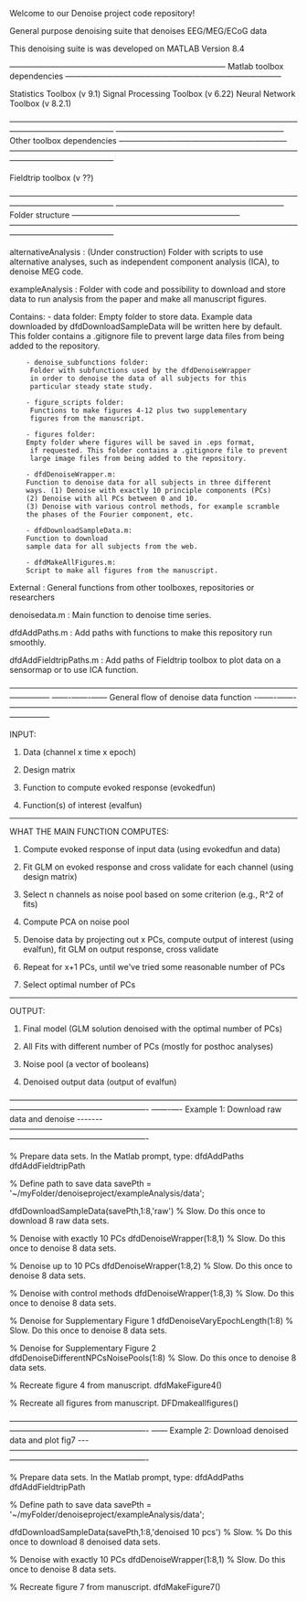 Welcome to our Denoise project code repository!

General purpose denoising suite that denoises EEG/MEG/ECoG data

This denoising suite is was developed on MATLAB Version 8.4

———————————————————————————
Matlab toolbox dependencies 
———————————————————————————

Statistics Toolbox (v 9.1)
Signal Processing Toolbox (v 6.22)
Neural Network Toolbox (v 8.2.1)

—————————————————————————————————————————————————
————————————————————— Other toolbox dependencies —————————————————————
—————————————————————————————————————————————————

Fieldtrip toolbox (v ??)

—————————————————————————————————————————————————
————————————————————— Folder structure —————————————————————
—————————————————————————————————————————————————

alternativeAnalysis  :  (Under construction) Folder with 
		scripts to use alternative analyses, such as 
		independent component analysis (ICA), to denoise MEG code.

exampleAnalysis      :  Folder with code and possibility
		to download and store data to run analysis from 
		the paper and make all manuscript figures.
		
Contains: - data folder:
		Empty folder to store data. Example data downloaded 
		by dfdDownloadSampleData will be written here by default.
		This folder contains a .gitignore file to prevent 
		large data files from being added to the repository. 
		
		- denoise_subfunctions folder:
		 Folder with subfunctions used by the dfdDenoiseWrapper
		 in order to denoise the data of all subjects for this 
		 particular steady state study.
		 
		- figure_scripts folder:
		 Functions to make figures 4-12 plus two supplementary
		 figures from the manuscript.
		 
		- figures folder:
		Empty folder where figures will be saved in .eps format,
		 if requested. This folder contains a .gitignore file to prevent 
		 large image files from being added to the repository.
		 
		- dfdDenoiseWrapper.m:
		Function to denoise data for all subjects in three different
		ways. (1) Denoise with exactly 10 principle components (PCs) 
		(2) Denoise with all PCs between 0 and 10. 
		(3) Denoise with various control methods, for example scramble 
		the phases of the Fourier component, etc.
		
		- dfdDownloadSampleData.m: 
		Function to download
		sample data for all subjects from the web.
		
		- dfdMakeAllFigures.m:
		Script to make all figures from the manuscript.

External	 	     :  General functions from other 
		toolboxes, repositories or researchers 

denoisedata.m		 :  Main function to denoise time series.

dfdAddPaths.m		 :  Add paths with functions to make 
		this repository run smoothly.
		
dfdAddFieldtripPaths.m	: Add paths of Fieldtrip toolbox to plot
		data on a sensormap or to use ICA function.


—————————————————————————————————————————
——-——-—— General flow of denoise data function -——-——-
—————————————————————————————————————————

INPUT:

1) Data (channel x time x epoch)

2) Design matrix

3) Function to compute evoked response (evokedfun)

4) Function(s) of interest (evalfun)

---
WHAT THE MAIN FUNCTION COMPUTES:

1) Compute evoked response of input data (using evokedfun and data)

2) Fit GLM on evoked response and cross validate for each channel (using design matrix)

3) Select n channels as noise pool based on some criterion (e.g., R^2 of fits)

4) Compute PCA on noise pool

5) Denoise data by projecting out x PCs, compute output of interest (using evalfun), 
	fit GLM on output response, cross validate

6) Repeat for x+1 PCs, until we've tried some reasonable number of PCs

7) Select optimal number of PCs

---
OUTPUT:

1) Final model (GLM solution denoised with the optimal number of PCs)

2) All Fits with different number of PCs (mostly for posthoc analyses)

3) Noise pool (a vector of booleans)

4) Denoised output data (output of evalfun)

—————————————————————————————————————————————————————-
——-—- Example 1: Download raw data and denoise -------
—————————————————————————————————————————————————————-

% Prepare data sets.  In the Matlab prompt, type:
dfdAddPaths
dfdAddFieldtripPath

% Define path to save data
savePth = '~/myFolder/denoiseproject/exampleAnalysis/data';

dfdDownloadSampleData(savePth,1:8,'raw') % Slow. Do this once to download 8 raw data sets.

% Denoise with exactly 10 PCs
dfdDenoiseWrapper(1:8,1) 				 % Slow. Do this once to denoise 8 data sets.

% Denoise up to 10 PCs
dfdDenoiseWrapper(1:8,2) 				 % Slow. Do this once to denoise 8 data sets.

% Denoise with control methods
dfdDenoiseWrapper(1:8,3) 				 % Slow. Do this once to denoise 8 data sets.

% Denoise for Supplementary Figure 1
dfdDenoiseVaryEpochLength(1:8) 		     % Slow. Do this once to denoise 8 data sets.

% Denoise for Supplementary Figure 2
dfdDenoiseDifferentNPCsNoisePools(1:8) 	 % Slow. Do this once to denoise 8 data sets.


%  Recreate figure 4 from manuscript. 
dfdMakeFigure4()

%  Recreate all figures from manuscript. 
DFDmakeallfigures()

—————————————————————————————————————————————————————-
—— Example 2: Download denoised data and plot fig7 ---
—————————————————————————————————————————————————————-

% Prepare data sets.  In the Matlab prompt, type:
dfdAddPaths
dfdAddFieldtripPath

% Define path to save data
savePth = '~/myFolder/denoiseproject/exampleAnalysis/data';

dfdDownloadSampleData(savePth,1:8,'denoised 10 pcs') % Slow. 
										 % Do this once to download 8 denoised data sets.

% Denoise with exactly 10 PCs
dfdDenoiseWrapper(1:8,1) 				 % Slow. Do this once to denoise 8 data sets.

%  Recreate figure 7 from manuscript. 
dfdMakeFigure7()

